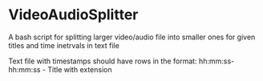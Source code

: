 # VideoAudioSplitter

A bash script for splitting larger video/audio file into smaller ones for given titles and time inetrvals in text file

Text file with timestamps should have rows in the format:
hh:mm:ss-hh:mm:ss - Title with extension
